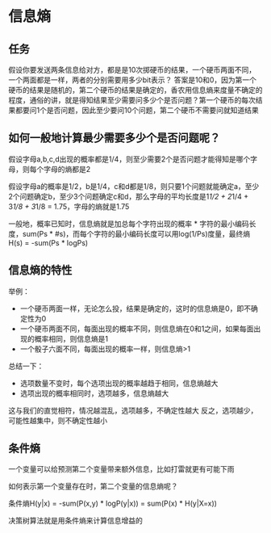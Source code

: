 # 信息熵

## 任务

假设你要发送两条信息给对方，都是是10次掷硬币的结果，一个硬币两面不同，一个两面都是一样，两者的分别需要用多少bit表示？
答案是10和0，因为第一个硬币的结果是随机的，第二个硬币的结果是确定的，香农用信息熵来度量不确定的程度，通俗的讲，就是得知结果至少需要问多少个是否问题？第一个硬币的每次结果都要问1个是否问题，因此至少要问10个问题，第二个硬币不需要问就知道结果

## 如何一般地计算最少需要多少个是否问题呢？

假设字母a,b,c,d出现的概率都是1/4，则至少需要2个是否问题才能得知是哪个字母，则每个字母的熵都是2

假设字母a的概率是1/2，b是1/4，c和d都是1/8，则只要1个问题就能确定a，至少2个问题确定b，至少3个问题确定c和d，那么字母的平均长度是1*1/2 + 2*1/4 + 3*1/8 + 3*1/8 = 1.75，字母的熵就是1.75

一般地，概率已知时，信息熵就是加总每个字符出现的概率 * 字符的最小编码长度，sum(Ps * #s)，而每个字符的最小编码长度可以用log(1/Ps)度量，最终熵H(s) = -sum(Ps * logPs)

## 信息熵的特性

举例：
- 一个硬币两面一样，无论怎么投，结果是确定的，这时的信息熵是0，即不确定性为0
- 一个硬币两面不同，每面出现的概率不同，则信息熵在0和1之间，如果每面出现的概率相同，则信息熵是1
- 一个骰子六面不同，每面出现的概率一样，则信息熵>1

总结一下：
- 选项数量不变时，每个选项出现的概率越趋于相同，信息熵越大
- 选项出现的概率相同时，选项越多，信息熵越大

这与我们的直觉相符，情况越混乱，选项越多，不确定性越大
反之，选项越少，可能性越集中，则不确定性越小

## 条件熵

一个变量可以给预测第二个变量带来额外信息，比如打雷就更有可能下雨

如何表示第一个变量存在时，第二个变量的信息熵呢？

条件熵H(y|x) = -sum(P(x,y) * logP(y|x)) = sum(P(x) * H(y|X=x))

决策树算法就是用条件熵来计算信息增益的